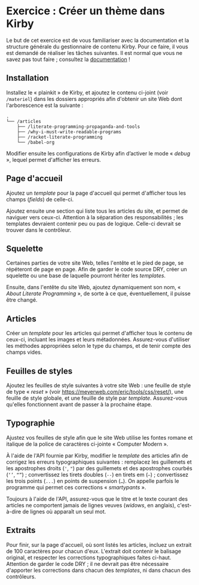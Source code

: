 # Exercice : Créer un thème dans Kirby

Le but de cet exercice est de vous familiariser avec la documentation et la structure générale du gestionnaire de contenu Kirby. Pour ce faire, il vous est demandé de réaliser les tâches suivantes. Il est normal que vous ne savez pas tout faire ; consultez la [documentation](https://getkirby.com) ! 

## Installation

Installez le « plainkit » de Kirby, et ajoutez le contenu ci-joint (voir `/materiel`) dans les dossiers appropriés afin d'obtenir un site Web dont l'arborescence est la suivante :

```
.
└── /articles
    ├── /literate-programming-propaganda-and-tools
    ├── /why-i-must-write-readable-programs
    ├── /racket-literate-programming
    └── /babel-org
```

Modifier ensuite les configurations de Kirby afin d’activer le mode « *debug* », lequel permet d'afficher les erreurs.

## Page d'accueil

Ajoutez un *template* pour la page d'accueil qui permet d'afficher tous les champs (*fields*) de celle-ci.

Ajoutez ensuite une section qui liste tous les articles du site, et permet de naviguer vers ceux-ci. Attention à la séparation des responsabilités ; les templates devraient contenir peu ou pas de logique. Celle-ci devrait se trouver dans le contrôleur.

## Squelette

Certaines parties de votre site Web, telles l'entête et le pied de page, se répéteront de page en page. Afin de garder le code source DRY, créer un squelette ou une base de laquelle pourront hériter les *templates*.

Ensuite, dans l'entête du site Web, ajoutez dynamiquement son nom, « *About Literate Programming* », de sorte à ce que, éventuellement, il puisse être changé.

## Articles

Créer un *template* pour les articles qui permet d'afficher tous le contenu de ceux-ci, incluant les images et leurs métadonnées. Assurez-vous d'utiliser les méthodes appropriées selon le type du champs, et de tenir compte des champs vides.

## Feuilles de styles

Ajoutez les feuilles de style suivantes à votre site Web : une feuille de style de type « *reset* » (voir https://meyerweb.com/eric/tools/css/reset/), une feuille de style globale, et une feuille de style par *template*. Assurez-vous qu'elles fonctionnent avant de passer à la prochaine étape.

## Typographie

Ajustez vos feuilles de style afin que le site Web utilise les fontes romane et italique de la police de caractères ci-jointe « Computer Modern ». 

À l'aide de l'API fournie par Kirby, modifier le *template* des articles afin de corrigez les erreurs typographiques suivantes : remplacez les guillemets et les apostrophes droits (`'`, `"`) par des guillemets et des apostrophes courbés (`‘’`, `“”`) ; convertissez les tirets doubles (`--`) en tirets em (`—`) ; convertissez les trois points (`...`) en points de suspension (`…`). On appelle parfois le programme qui permet ces corrections « *smartypants* ».

Toujours à l'aide de l'API, assurez-vous que le titre et le texte courant des articles ne comportent jamais de lignes veuves (*widows*, en anglais), c'est-à-dire de lignes où apparaît un seul mot.

## Extraits

Pour finir, sur la page d'accueil, où sont listés les articles, incluez un extrait de 100 caractères pour chacun d'eux. L'extrait doit contenir le balisage original, et respecter les corrections typographiques faites ci-haut. Attention de garder le code DRY ; il ne devrait pas être nécessaire d'apporter les corrections dans chacun des *templates*, ni dans chacun des contrôleurs.
